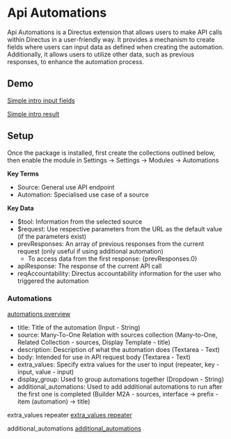 # Api Automations
Api Automations is a Directus extension that allows users to make API calls within Directus in a user-friendly way. It provides a mechanism to create fields where users can input data as defined when creating the automation. Additionally, it allows users to utilize other data, such as previous responses, to enhance the automation process.

## Demo
[Simple intro input fields](https://raw.githubusercontent.com/icmric/api-automations/refs/heads/main/images/simple-intro-demo.jpg)

[Simple intro result](https://raw.githubusercontent.com/icmric/api-automations/refs/heads/main/images/simple-intro-result.jpg)

## Setup
Once the package is installed, first create the collections outlined below, then enable the module in Settings -> Settings -> Modules -> Automations

**Key Terms**
* Source: General use API endpoint
* Automation: Specialised use case of a source

**Key Data**
* $tool: Information from the selected source
* $request: Use respective parameters from the URL as the default value (if the parameters exist)
* prevResponses: An array of previous responses from the current request (only useful if using additional automation)
    * To access data from the first response: {prevResponses.0}
* apiResponse: The response of the current API call
* reqAccountability: Directus accountability information for the user who triggered the automation

### Automations
[automations overview](https://raw.githubusercontent.com/icmric/api-automations/refs/heads/main/images/automations-overview.jpg)

* title: Title of the automation (Input - String)
* source: Many-To-One Relation with sources collection (Many-to-One, Related Collection - sources, Display Template - title)
* description: Description of what the automation does (Textarea - Text)
* body: Intended for use in API request body (Textarea - Text)
* extra_values: Specify extra values for the user to input (repeater, key - input, value - input)
* display_group: Used to group automations together (Dropdown - String)
* additional_automations: Used to add additional automations to run after the first one is completed (Builder M2A - sources, interface -> prefix - item (automation) -> title)

extra_values repeater
[extra_values repeater](https://raw.githubusercontent.com/icmric/api-automations/refs/heads/main/images/Extra-values-repeater.jpg)

additional_automations
[additional_automations](https://raw.githubusercontent.com/icmric/api-automations/refs/heads/main/images/aditional-automations.jpg)

